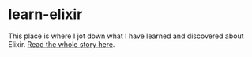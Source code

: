 learn-elixir
============

This place is where I jot down what I have learned and discovered about Elixir.
[Read the whole story here](https://github.com/ebouchut/learn-elixir/wiki).
